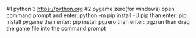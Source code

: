 #1 python 3
https://python.org
#2 pygame zero(for windows)
open command prompt and enter: python -m pip install -U pip
than enter: pip install pygame
than enter: pip install pgzero
than enter: pgzrun 
than drag the game file into the command prompt
